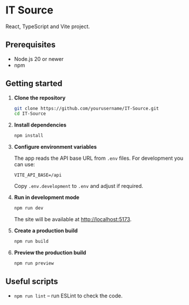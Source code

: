 # IT Source

React, TypeScript and Vite project.

## Prerequisites

- Node.js 20 or newer
- npm

## Getting started

1. **Clone the repository**

   ```bash
   git clone https://github.com/yourusername/IT-Source.git
   cd IT-Source
   ```

2. **Install dependencies**

   ```bash
   npm install
   ```

3. **Configure environment variables**

   The app reads the API base URL from `.env` files. For development you can use:

   ```
   VITE_API_BASE=/api
   ```

   Copy `.env.development` to `.env` and adjust if required.

4. **Run in development mode**

   ```bash
   npm run dev
   ```

   The site will be available at [http://localhost:5173](http://localhost:5173).

5. **Create a production build**

   ```bash
   npm run build
   ```

6. **Preview the production build**

   ```bash
   npm run preview
   ```

## Useful scripts

- `npm run lint` – run ESLint to check the code.

